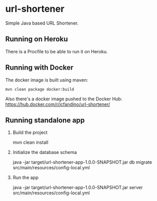 # url-shortener
Simple Java based URL Shortener.

## Running on Heroku

There is a Procfile to be able to run it on Heroku.

## Running with Docker

The docker image is built using maven:

    mvn clean package docker:build

Also there's a docker image pushed to the Docker Hub: https://hub.docker.com/r/jcfandino/url-shortener/

## Running standalone app

1. Build the project

    mvn clean install

2. Initialize the database schema

    java -jar target/url-shortener-app-1.0.0-SNAPSHOT.jar db migrate src/main/resources/config-local.yml

3. Run the app

    java -jar target/url-shortener-app-1.0.0-SNAPSHOT.jar server src/main/resources/config-local.yml

